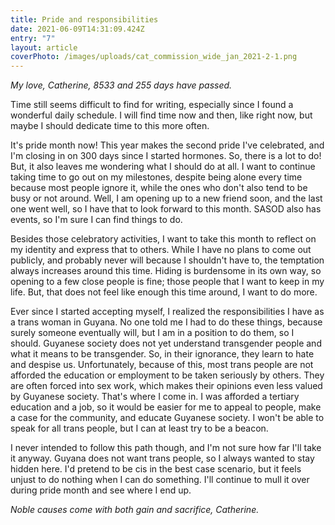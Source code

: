 ```yaml
---
title: Pride and responsibilities
date: 2021-06-09T14:31:09.424Z
entry: "7"
layout: article
coverPhoto: /images/uploads/cat_commission_wide_jan_2021-2-1.png
---
```

*My love, Catherine, 8533 and 255 days have passed.*

Time still seems difficult to find for writing, especially since I found a wonderful daily schedule. I will find time now and then, like right now, but maybe I should dedicate time to this more often.

It's pride month now! This year makes the second pride I've celebrated, and I'm closing in on 300 days since I started hormones. So, there is a lot to do! But, it also leaves me wondering what I should do at all. I want to continue taking time to go out on my milestones, despite being alone every time because most people ignore it, while the ones who don't also tend to be busy or not around. Well, I am opening up to a new friend soon, and the last one went well, so I have that to look forward to this month. SASOD also has events, so I'm sure I can find things to do.

Besides those celebratory activities, I want to take this month to reflect on my identity and express that to others. While I have no plans to come out publicly, and probably never will because I shouldn't have to, the temptation always increases around this time. Hiding is burdensome in its own way, so opening to a few close people is fine; those people that I want to keep in my life. But, that does not feel like enough this time around, I want to do more.

Ever since I started accepting myself, I realized the responsibilities I have as a trans woman in Guyana. No one told me I had to do these things, because surely someone eventually will, but I am in a position to do them, so I should. Guyanese society does not yet understand transgender people and what it means to be transgender. So, in their ignorance, they learn to hate and despise us. Unfortunately, because of this, most trans people are not afforded the education or employment to be taken seriously by others. They are often forced into sex work, which makes their opinions even less valued by Guyanese society. That's where I come in. I was afforded a tertiary education and a job, so it would be easier for me to appeal to people, make a case for the community, and educate Guyanese society. I won't be able to speak for all trans people, but I can at least try to be a beacon.

I never intended to follow this path though, and I'm not sure how far I'll take it anyway. Guyana does not want trans people, so I always wanted to stay hidden here. I'd pretend to be cis in the best case scenario, but it feels unjust to do nothing when I can do something. I'll continue to mull it over during pride month and see where I end up.

*Noble causes come with both gain and sacrifice, Catherine.*